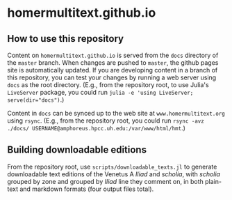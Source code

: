 # homermultitext.github.io


## How to use this repository

Content on `homermultitext.github.io` is served from the `docs` directory of the `master` branch.  When changes are pushed to `master`, the github pages site is automatically updated. If you are developing content in a branch of this repository, you can test your changes by running a web server using `docs` as the root directory. (E.g., from the repository root, to use Julia's `LiveServer` package, you could run `julia -e 'using LiveServer; serve(dir="docs")`.)


Content in `docs` can be synced up to the web site at `www.homermultitext.org` using `rsync`.  (E.g., from the repository root, you could run `rsync -avz ./docs/ USERNAME@amphoreus.hpcc.uh.edu:/var/www/html/hmt`.)



## Building downloadable editions

From the repository root, use `scripts/downloadable_texts.jl` to generate downloadable text editions 
of the Venetus A *Iliad* and *scholia*, with *scholia* grouped by zone and grouped by *Iliad* line they comment on, in both plain-text and markdown formats (four output files total).